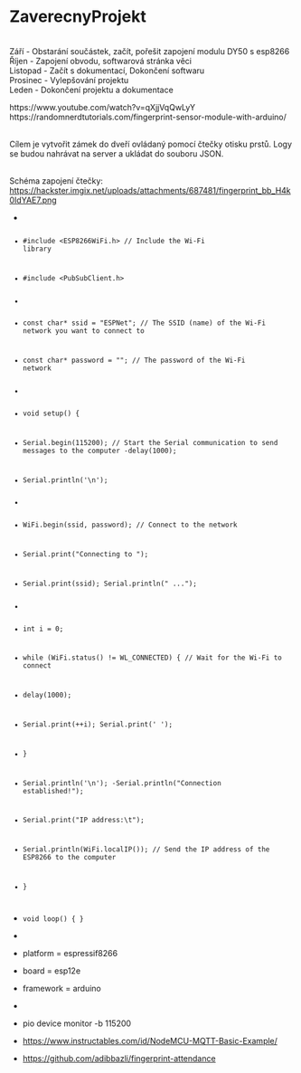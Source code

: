 # ZaverecnyProjekt
<br>Září - Obstarání součástek, začít, pořešit zapojení modulu DY50 s esp8266
<br>Říjen - Zapojení obvodu, softwarová stránka věci
<br>Listopad - Začít s dokumentací, Dokončení softwaru
<br>Prosinec - Vylepšování projektu
<br>Leden - Dokončení projektu a dokumentace
<link>https://www.youtube.com/watch?v=qXjjVqQwLyY</link>
<br>https://randomnerdtutorials.com/fingerprint-sensor-module-with-arduino/

<br>Cílem je vytvořit zámek do dveří ovládaný pomocí čtečky otisku prstů. Logy se budou nahrávat na server a ukládat do souboru JSON.

<br>Schéma zapojení čtečky:
https://hackster.imgix.net/uploads/attachments/687481/fingerprint_bb_H4k0IdYAE7.png
- <code>
- #include <ESP8266WiFi.h>        // Include the Wi-Fi library
- #include <PubSubClient.h>
-
- const char* ssid     = "ESPNet";         // The SSID (name) of the Wi-Fi network you want to connect to
- const char* password = "";     // The password of the Wi-Fi network
-
- void setup() {
 - Serial.begin(115200);         // Start the Serial communication to send messages to the computer
  -delay(1000);
 - Serial.println('\n');
  -
-  WiFi.begin(ssid, password);             // Connect to the network
-  Serial.print("Connecting to ");
-  Serial.print(ssid); Serial.println(" ...");
-
 - int i = 0;
 - while (WiFi.status() != WL_CONNECTED) { // Wait for the Wi-Fi to connect
  -  delay(1000);
  -  Serial.print(++i); Serial.print(' ');
  - }

 - Serial.println('\n');
  -Serial.println("Connection established!");  
 - Serial.print("IP address:\t");
 - Serial.println(WiFi.localIP());         // Send the IP address of the ESP8266 to the computer
- }

- void loop() { }</code>
- 
- platform = espressif8266
- board = esp12e
- framework = arduino
-
- pio device monitor -b 115200
- https://www.instructables.com/id/NodeMCU-MQTT-Basic-Example/
- https://github.com/adibbazli/fingerprint-attendance
